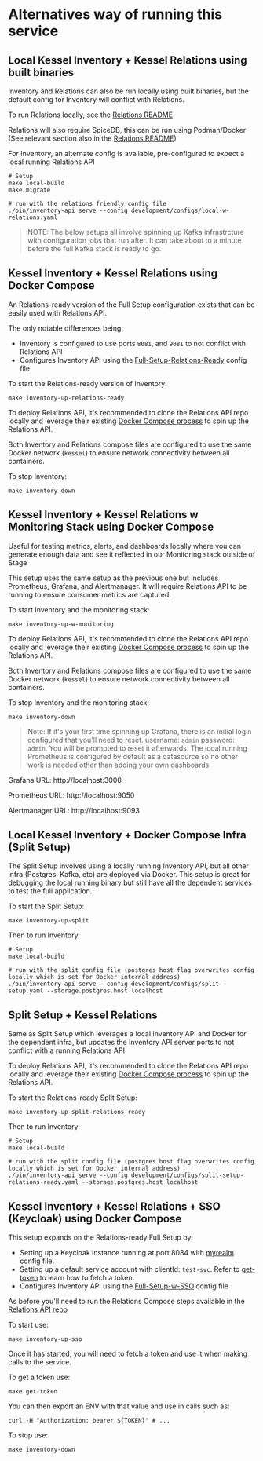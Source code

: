# Alternatives way of running this service

## Local Kessel Inventory + Kessel Relations using built binaries

Inventory and Relations can also be run locally using built binaries, but the default config for Inventory will conflict with Relations.

To run Relations locally, see the [Relations README](https://github.com/project-kessel/relations-api?tab=readme-ov-file#prerequisites)

Relations will also require SpiceDB, this can be run using Podman/Docker (See relevant section also in the [Relations README](https://github.com/project-kessel/relations-api?tab=readme-ov-file#spicedb-using-dockerpodman))

For Inventory, an alternate config is available, pre-configured to expect a local running Relations API
```shell
# Setup
make local-build
make migrate

# run with the relations friendly config file
./bin/inventory-api serve --config development/configs/local-w-relations.yaml
```
> NOTE: The below setups all involve spinning up Kafka infrastrcture with configuration jobs that run after. It can take about to a minute before the full Kafka stack is ready to go.

## Kessel Inventory + Kessel Relations using Docker Compose

An Relations-ready version of the Full Setup configuration exists that can be easily used with Relations API.

The only notable differences being:
- Inventory is configured to use ports `8081`, and `9081` to not conflict with Relations API
- Configures Inventory API using the [Full-Setup-Relations-Ready](development/configs/full-setup-relations-ready.yaml) config file

To start the Relations-ready version of Inventory:
```shell
make inventory-up-relations-ready
```

To deploy Relations API, it's recommended to clone the Relations API repo locally and leverage their existing [Docker Compose process](https://github.com/project-kessel/relations-api/tree/main?tab=readme-ov-file#spicedb-using-dockerpodman) to spin up the Relations API.

Both Inventory and Relations compose files are configured to use the same Docker network (`kessel`) to ensure network connectivity between all containers.

To stop Inventory:
```shell
make inventory-down
```

## Kessel Inventory + Kessel Relations w Monitoring Stack using Docker Compose

Useful for testing metrics, alerts, and dashboards locally where you can generate enough data and see it reflected in our Monitoring stack outside of Stage

This setup uses the same setup as the previous one but includes Prometheus, Grafana, and Alertmanager. It will require Relations API to be running to ensure consumer metrics are captured.

To start Inventory and the monitoring stack:
```shell
make inventory-up-w-monitoring
```

To deploy Relations API, it's recommended to clone the Relations API repo locally and leverage their existing [Docker Compose process](https://github.com/project-kessel/relations-api/tree/main?tab=readme-ov-file#spicedb-using-dockerpodman) to spin up the Relations API.

Both Inventory and Relations compose files are configured to use the same Docker network (`kessel`) to ensure network connectivity between all containers.

To stop Inventory and the monitoring stack:
```shell
make inventory-down
```

> Note: If it's your first time spinning up Grafana, there is an initial login configured that you'll need to reset.
> username: `admin`
> password: `admin`.
> You will be prompted to reset it afterwards.
> The local running Prometheus is configured by default as a datasource so no other work is needed other than adding your own dashboards

Grafana URL: http://localhost:3000

Prometheus URL: http://localhost:9050

Alertmanager URL: http://localhost:9093


## Local Kessel Inventory + Docker Compose Infra (Split Setup)

The Split Setup involves using a locally running Inventory API, but all other infra (Postgres, Kafka, etc) are deployed via Docker. This setup is great for debugging the local running binary but still have all the dependent services to test the full application.

To start the Split Setup:
```shell
make inventory-up-split
```

Then to run Inventory:
```shell
# Setup
make local-build

# run with the split config file (postgres host flag overwrites config locally which is set for Docker internal address)
./bin/inventory-api serve --config development/configs/split-setup.yaml --storage.postgres.host localhost
```

## Split Setup + Kessel Relations

Same as Split Setup which leverages a local Inventory API and Docker for the dependent infra, but updates the Inventory API server ports to not conflict with a running Relations API

To deploy Relations API, it's recommended to clone the Relations API repo locally and leverage their existing [Docker Compose process](https://github.com/project-kessel/relations-api/tree/main?tab=readme-ov-file#spicedb-using-dockerpodman) to spin up the Relations API.

To start the Relations-ready Split Setup:
```shell
make inventory-up-split-relations-ready
```

Then to run Inventory:
```shell
# Setup
make local-build

# run with the split config file (postgres host flag overwrites config locally which is set for Docker internal address)
./bin/inventory-api serve --config development/configs/split-setup-relations-ready.yaml --storage.postgres.host localhost
```

## Kessel Inventory + Kessel Relations + SSO (Keycloak) using Docker Compose

This setup expands on the Relations-ready Full Setup by:
- Setting up a Keycloak instance running at port 8084 with [myrealm](development/configs/myrealm.json) config file.
- Setting up a default service account with clientId: `test-svc`. Refer to [get-token](scripts/get-token.sh) to learn how to fetch a token.
- Configures Inventory API using the [Full-Setup-w-SSO](development/configs/full-setup-w-sso.yaml) config file

As before you'll need to run the Relations Compose steps available in the [Relations API repo](https://github.com/project-kessel/relations-api/tree/main?tab=readme-ov-file#spicedb-using-dockerpodman)

To start use:
```shell
make inventory-up-sso
```

Once it has started, you will need to fetch a token and use it when making calls to the service.

To get a token use:
```shell
make get-token
```

You can then export an ENV with that value and use in calls such as:

```shell
curl -H "Authorization: bearer ${TOKEN}" # ...
```

To stop use:

```shell
make inventory-down
```
